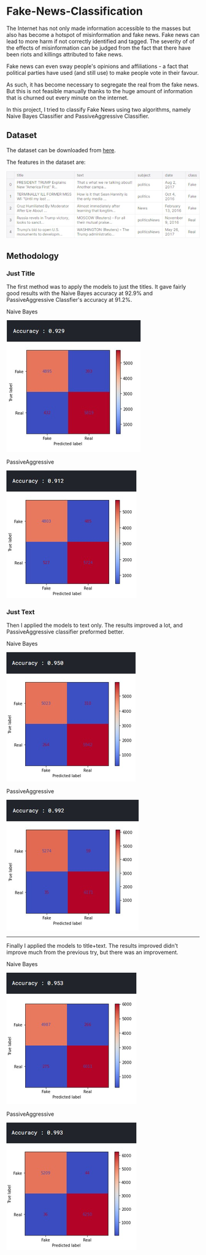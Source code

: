 # Fake-News-Classification
The Internet has not only made information accessible to the masses but also has become a hotspot of misinformation and fake news. Fake news can lead to more harm if not correctly identified and tagged. The severity of of the effects of misinformation can be judged from the fact that there have been riots and killings attributed to fake news.

Fake news can even sway people's opinions and affiliations - a fact that political parties have used (and still use) to make people vote in their favour.

As such, it has become necessary to segregate the real from the fake news. But this is not feasible manually thanks to the huge amount of information that is churned out every minute on the internet.

In this project, I tried to classify Fake News using two algorithms, namely Naive Bayes Classifier and PassiveAggressive Classifier. 

## Dataset
The dataset can be downloaded from [here](https://www.kaggle.com/pnkjgpt/fake-news-dataset).

The features in the dataset are:

![Features](https://github.com/thepankj/Fake-News-Classification/blob/main/images/Features.jpg)

## Methodology

### Just Title

The first method was to apply the models to just the titles. It gave fairly good results with the Naive Bayes accuracy at 92.9% and PassiveAggressive Classfier's accuracy at 91.2%.

Naive Bayes

![Naive Bayes](https://github.com/thepankj/Fake-News-Classification/blob/main/images/Accuracy_title_NB.jpg)

PassiveAggressive

![PassiveAggressive](https://github.com/thepankj/Fake-News-Classification/blob/main/images/Accuracy_title_PA.jpg)



### Just Text
Then I applied the models to text only. The results improved a lot, and PassiveAggressive classifier preformed better.

Naive Bayes

![Naive Bayes](https://github.com/thepankj/Fake-News-Classification/blob/main/images/Accuracy_text_NB.jpg) 

PassiveAggressive

![PassiveAggressive](https://github.com/thepankj/Fake-News-Classification/blob/main/images/Accuracy_text_PA.jpg)

***

Finally I applied the models to title+text. The results improved didn't improve much from the previous try, but there was an improvement.

Naive Bayes

![Naive Bayes](https://github.com/thepankj/Fake-News-Classification/blob/main/images/Accuracy_title_text_NB.jpg) 

PassiveAggressive

![PassiveAggressive](https://github.com/thepankj/Fake-News-Classification/blob/main/images/Accuracy_title_text_PA.jpg)
